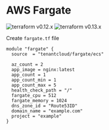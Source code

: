 # AWS Fargate

![terraform v0.12.x](https://img.shields.io/badge/terraform-v0.12.x-brightgreen.svg)
![terraform v0.13.x](https://img.shields.io/badge/terraform-v0.13.x-brightgreen.svg)

Create `fargate.tf` file

```HCL
module "fargate" {
  source  = "tenantcloud/fargate/ecs"

  az_count = 2
  app_image = nginx:latest
  app_count = 1
  app_count_min = 1
  app_count_max = 5
  health_check_path = "/"
  fargate_cpu = 512
  fargate_memory = 1024
  dns_zone_id = "Route53ID"
  domain_name = "example.com"
  project = "example"
}
```
